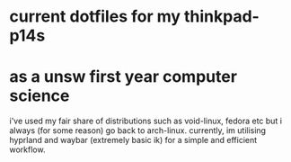 # current dotfiles for my thinkpad-p14s
# as a unsw first year computer science 
i've used my fair share of distributions such as void-linux, fedora etc but i always (for some reason) go back to arch-linux.
currently, im utilising hyprland and waybar (extremely basic ik) for a simple and efficient workflow.

